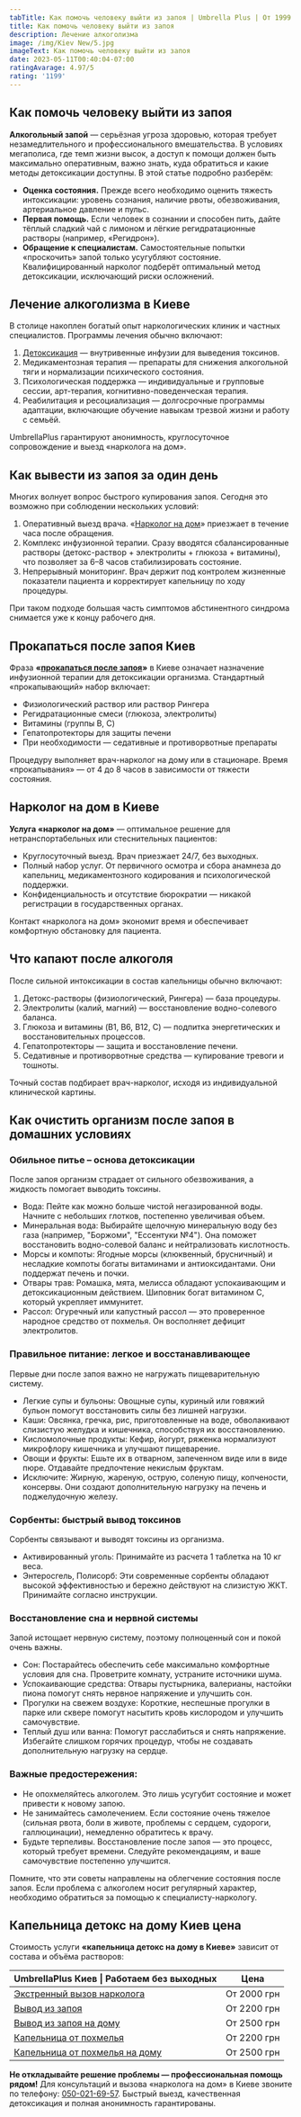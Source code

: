```yaml
---
tabTitle: Как помочь человеку выйти из запоя | Umbrella Plus | От 1999 грн
title: Как помочь человеку выйти из запоя
description: Лечение алкоголизма
image: /img/Kiev New/5.jpg
imageText: Как помочь человеку выйти из запоя
date: 2023-05-11T00:40:04-07:00
ratingAvarage: 4.97/5
rating: '1199'
---
```


## Как помочь человеку выйти из запоя

**Алкогольный запой** — серьёзная угроза здоровью, которая требует незамедлительного и профессионального вмешательства. В условиях мегаполиса, где темп жизни высок, а доступ к помощи должен быть максимально оперативным, важно знать, куда обратиться и какие методы детоксикации доступны. В этой статье подробно разберём:

* **Оценка состояния.** Прежде всего необходимо оценить тяжесть интоксикации: уровень сознания, наличие рвоты, обезвоживания, артериальное давление и пульс.
* **Первая помощь.** Если человек в сознании и способен пить, дайте тёплый сладкий чай с лимоном и лёгкие регидратационные растворы (например, «Регидрон»).
* **Обращение к специалистам.** Самостоятельные попытки «проскочить» запой только усугубляют состояние. Квалифицированный нарколог подберёт оптимальный метод детоксикации, исключающий риски осложнений.

## Лечение алкоголизма в Киеве

В столице накоплен богатый опыт наркологических клиник и частных специалистов. Программы лечения обычно включают:

1. [Детоксикация](https://umbrella-plus.com.ua/kiev/kapelnica_ot_alkogola_kiev/) — внутривенные инфузии для выведения токсинов.
2. Медикаментозная терапия — препараты для снижения алкогольной тяги и нормализации психического состояния.
3. Психологическая поддержка — индивидуальные и групповые сессии, арт-терапия, когнитивно-поведенческая терапия.
4. Реабилитация и ресоциализация — долгосрочные программы адаптации, включающие обучение навыкам трезвой жизни и работу с семьёй.

UmbrellaPlus гарантируют анонимность, круглосуточное сопровождение и выезд «нарколога на дом».

## Как вывести из запоя за один день

Многих волнует вопрос быстрого купирования запоя. Сегодня это возможно при соблюдении нескольких условий:

1. Оперативный выезд врача. «[Нарколог на дом](https://umbrella-plus.com.ua/blog/narcolog-na-dom-kiev/)» приезжает в течение часа после обращения.
2. Комплекс инфузионной терапии. Сразу вводятся сбалансированные растворы (детокс-раствор + электролиты + глюкоза + витамины), что позволяет за 6–8 часов стабилизировать состояние.
3. Непрерывный мониторинг. Врач держит под контролем жизненные показатели пациента и корректирует капельницу по ходу процедуры.

При таком подходе большая часть симптомов абстинентного синдрома снимается уже к концу рабочего дня.

## Прокапаться после запоя Киев

Фраза **«[прокапаться после запоя](https://umbrella-plus.com.ua/kiev/kapelnica_ot_alkogola_na_domy_kiev/)»** в Киеве означает назначение инфузионной терапии для детоксикации организма. Стандартный «прокапывающий» набор включает:

* Физиологический раствор или раствор Рингера
* Регидратационные смеси (глюкоза, электролиты)
* Витамины (группы B, C)
* Гепатопротекторы для защиты печени
* При необходимости — седативные и противорвотные препараты

Процедуру выполняет врач-нарколог на дому или в стационаре. Время «прокапывания» — от 4 до 8 часов в зависимости от тяжести состояния.

## Нарколог на дом в Киеве

**Услуга «нарколог на дом»** — оптимальное решение для нетранспортабельных или стеснительных пациентов:

* Круглосуточный выезд. Врач приезжает 24/7, без выходных.
* Полный набор услуг. От первичного осмотра и сбора анамнеза до капельниц, медикаментозного кодирования и психологической поддержки.
* Конфиденциальность и отсутствие бюрократии — никакой регистрации в государственных органах.

Контакт «нарколога на дом» экономит время и обеспечивает комфортную обстановку для пациента.

## Что капают после алкоголя

После сильной интоксикации в состав капельницы обычно включают:

1. Детокс-растворы (физиологический, Рингера) — база процедуры.
2. Электролиты (калий, магний) — восстановление водно-солевого баланса.
3. Глюкоза и витамины (B1, B6, B12, C) — подпитка энергетических и восстановительных процессов.
4. Гепатопротекторы — защита и восстановление печени.
5. Седативные и противорвотные средства — купирование тревоги и тошноты.

Точный состав подбирает врач-нарколог, исходя из индивидуальной клинической картины.

## Как очистить организм после запоя в домашних условиях

### Обильное питье – основа детоксикации

После запоя организм страдает от сильного обезвоживания, а жидкость помогает выводить токсины.

* Вода: Пейте как можно больше чистой негазированной воды. Начните с небольших глотков, постепенно увеличивая объем.
* Минеральная вода: Выбирайте щелочную минеральную воду без газа (например, "Боржоми", "Ессентуки №4"). Она поможет восстановить водно-солевой баланс и нейтрализовать кислотность.
* Морсы и компоты: Ягодные морсы (клюквенный, брусничный) и несладкие компоты богаты витаминами и антиоксидантами. Они поддержат печень и почки.
* Отвары трав: Ромашка, мята, мелисса обладают успокаивающим и детоксикационным действием. Шиповник богат витамином С, который укрепляет иммунитет.
* Рассол: Огуречный или капустный рассол — это проверенное народное средство от похмелья. Он восполняет дефицит электролитов.

### Правильное питание: легкое и восстанавливающее

Первые дни после запоя важно не нагружать пищеварительную систему.

* Легкие супы и бульоны: Овощные супы, куриный или говяжий бульон помогут восстановить силы без лишней нагрузки.
* Каши: Овсянка, гречка, рис, приготовленные на воде, обволакивают слизистую желудка и кишечника, способствуя их восстановлению.
* Кисломолочные продукты: Кефир, йогурт, ряженка нормализуют микрофлору кишечника и улучшают пищеварение.
* Овощи и фрукты: Ешьте их в отварном, запеченном виде или в виде пюре. Отдавайте предпочтение некислым фруктам.
* Исключите: Жирную, жареную, острую, соленую пищу, копчености, консервы. Они создают дополнительную нагрузку на печень и поджелудочную железу.

### Сорбенты: быстрый вывод токсинов

Сорбенты связывают и выводят токсины из организма.

* Активированный уголь: Принимайте из расчета 1 таблетка на 10 кг веса.
* Энтеросгель, Полисорб: Эти современные сорбенты обладают высокой эффективностью и бережно действуют на слизистую ЖКТ. Принимайте согласно инструкции.

### Восстановление сна и нервной системы

Запой истощает нервную систему, поэтому полноценный сон и покой очень важны.

* Сон: Постарайтесь обеспечить себе максимально комфортные условия для сна. Проветрите комнату, устраните источники шума.
* Успокаивающие средства: Отвары пустырника, валерианы, настойки пиона помогут снять нервное напряжение и улучшить сон.
* Прогулки на свежем воздухе: Короткие, неспешные прогулки в парке или сквере помогут насытить кровь кислородом и улучшить самочувствие.
* Теплый душ или ванна: Помогут расслабиться и снять напряжение. Избегайте слишком горячих процедур, чтобы не создавать дополнительную нагрузку на сердце.

### Важные предостережения:

* Не опохмеляйтесь алкоголем. Это лишь усугубит состояние и может привести к новому запою.
* Не занимайтесь самолечением. Если состояние очень тяжелое (сильная рвота, боли в животе, проблемы с сердцем, судороги, галлюцинации), немедленно обратитесь к врачу.
* Будьте терпеливы. Восстановление после запоя — это процесс, который требует времени. Следуйте рекомендациям, и ваше самочувствие постепенно улучшится.

Помните, что эти советы направлены на облегчение состояния после запоя. Если проблема с алкоголем носит регулярный характер, необходимо обратиться за помощью к специалисту-наркологу.

## Капельница детокс на дому Киев цена

Стоимость услуги **«капельница детокс на дому в Киеве»** зависит от состава и объёма растворов:

| UmbrellaPlus Киев \| Работаем без выходных                                                              | Цена        |
| ------------------------------------------------------------------------------------------------------- | ----------- |
| [Экстренный вызов нарколога](https://umbrella-plus.com.ua/blog/narcolog-na-dom-kiev/)                   | От 2000 грн |
| [Вывод из запоя](https://umbrella-plus.com.ua/kiev/vivod-iz-zapoia-kiev/)                               | От 2200 грн |
| [Вывод из запоя на дому](https://umbrella-plus.com.ua/kiev/vivod-iz-zapoia-na-domy-kiev/)               | От 2500 грн |
| [Капельница от похмелья](https://umbrella-plus.com.ua/kiev/kapelnica_ot_alkogola_kiev/)                 | От 2200 грн |
| [Капельница от похмелья на дому](https://umbrella-plus.com.ua/kiev/kapelnica_ot_alkogola_na_domy_kiev/) | От 2500 грн |

**Не откладывайте решение проблемы — профессиональная помощь рядом!**
Для консультаций и вызова «нарколога на дом» в Киеве звоните по телефону: [050-021-69-57](tel:0500216957).
Быстрый выезд, качественная детоксикация и полная анонимность гарантированы.
